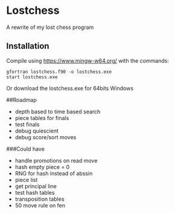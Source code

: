 # Lostchess
A rewrite of my lost chess program

## Installation
Compile using https://www.mingw-w64.org/ with the commands:
```
gfortran lostchess.f90 -o lostchess.exe
start lostchess.exe
```
Or download the lostchess.exe for 64bits Windows

##Roadmap
* depth based to time based search
* piece tables for finals
* test finals
* debug quiescient
* debug score/sort moves

###Could have
* handle promotions on read move
* hash empty piece = 0
* RNG for hash instead of abssin
* piece list
* get principal line
* test hash tables
* transposition tables
* 50 move rule on fen



